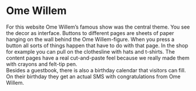 <!--
  id: 2243
  slug: ome-willem
  type: fortpolio
  excerpt: <p>Interaction design, graphic design and development for the Ome Willem website.</p>
  categories: JavaScript, HTML/CSS, backend
  tags: CMS, HTML, XML, graphic design, ActionScript, Flash, illustration, interaction design, graphic design, concept
  clients: Ome Willem
  collaboration: 
  prizes: 
  thumbnail: omeWillemLoop.gif
  image: omewillem1.jpg
  images: omewillem3.jpg, omewillem.jpg, omewillem0.jpg, omewillem1.jpg, omewillem2.jpg
  inCv: true
  inPortfolio: true
  dateFrom: 2005-05-01
  dateTo: 2005-07-01
-->

# Ome Willem

<p>For this website Ome Willem&#8217;s famous show was the central theme. You see the decor as interface. Buttons to different pages are sheets of paper hanging on the wall behind the Ome Willem-figure. When you press a button all sorts of things happen that have to do with that page. In the shop for example you can pull on the clothesline with hats and t-shirts. The content pages have a real cut-and-paste feel because we really made them with crayons and felt-tip pen.<br />
Besides a guestbook, there is also a birthday calendar that visitors can fill. On their birthday they get an actual SMS with congratulations from Ome Willem.</p>